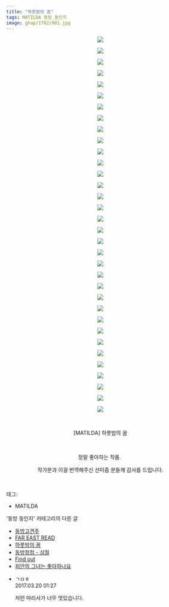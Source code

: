 ```yaml
---
title: "하룻밤의 꿈"
tags: MATILDA 동방_동인지
image: ghap/1782/001.jpg
---
```

<div class="article">
<p style="text-align: center; clear: none; float: none;"><img src="{{ site.nasurl }}/ghap/1782/001.jpg"/></p>
<p style="text-align: center; clear: none; float: none;"><img src="{{ site.nasurl }}/ghap/1782/002.jpg"/></p>
<p style="text-align: center; clear: none; float: none;"><img src="{{ site.nasurl }}/ghap/1782/003.jpg"/></p>
<p style="text-align: center; clear: none; float: none;"><img src="{{ site.nasurl }}/ghap/1782/004.jpg"/></p>
<p style="text-align: center; clear: none; float: none;"><img src="{{ site.nasurl }}/ghap/1782/005.jpg"/></p>
<p style="text-align: center; clear: none; float: none;"><img src="{{ site.nasurl }}/ghap/1782/006.jpg"/></p>
<p style="text-align: center; clear: none; float: none;"><img src="{{ site.nasurl }}/ghap/1782/007.jpg"/></p>
<p style="text-align: center; clear: none; float: none;"><img src="{{ site.nasurl }}/ghap/1782/008.jpg"/></p>
<p style="text-align: center; clear: none; float: none;"><img src="{{ site.nasurl }}/ghap/1782/009.jpg"/></p>
<p style="text-align: center; clear: none; float: none;"><img src="{{ site.nasurl }}/ghap/1782/010.jpg"/></p>
<p style="text-align: center; clear: none; float: none;"><img src="{{ site.nasurl }}/ghap/1782/011.jpg"/></p>
<p style="text-align: center; clear: none; float: none;"><img src="{{ site.nasurl }}/ghap/1782/012.jpg"/></p>
<p style="text-align: center; clear: none; float: none;"><img src="{{ site.nasurl }}/ghap/1782/013.jpg"/></p>
<p style="text-align: center; clear: none; float: none;"><img src="{{ site.nasurl }}/ghap/1782/014.jpg"/></p>
<p style="text-align: center; clear: none; float: none;"><img src="{{ site.nasurl }}/ghap/1782/015.jpg"/></p>
<p style="text-align: center; clear: none; float: none;"><img src="{{ site.nasurl }}/ghap/1782/016.jpg"/></p>
<p style="text-align: center; clear: none; float: none;"><img src="{{ site.nasurl }}/ghap/1782/017.jpg"/></p>
<p style="text-align: center; clear: none; float: none;"><img src="{{ site.nasurl }}/ghap/1782/018.jpg"/></p>
<p style="text-align: center; clear: none; float: none;"><img src="{{ site.nasurl }}/ghap/1782/019.jpg"/></p>
<p style="text-align: center; clear: none; float: none;"><img src="{{ site.nasurl }}/ghap/1782/020.jpg"/></p>
<p style="text-align: center; clear: none; float: none;"><img src="{{ site.nasurl }}/ghap/1782/021.jpg"/></p>
<p style="text-align: center; clear: none; float: none;"><img src="{{ site.nasurl }}/ghap/1782/022.jpg"/></p>
<p style="text-align: center; clear: none; float: none;"><img src="{{ site.nasurl }}/ghap/1782/023.jpg"/></p>
<p style="text-align: center; clear: none; float: none;"><img src="{{ site.nasurl }}/ghap/1782/024.jpg"/></p>
<p style="text-align: center; clear: none; float: none;"><img src="{{ site.nasurl }}/ghap/1782/025.jpg"/></p>
<p style="text-align: center; clear: none; float: none;"><img src="{{ site.nasurl }}/ghap/1782/026.jpg"/></p>
<p style="text-align: center; clear: none; float: none;"><img src="{{ site.nasurl }}/ghap/1782/027.jpg"/></p>
<p style="text-align: center; clear: none; float: none;"><img src="{{ site.nasurl }}/ghap/1782/028.jpg"/></p>
<p style="text-align: center; clear: none; float: none;"><img src="{{ site.nasurl }}/ghap/1782/029.jpg"/></p>
<p style="text-align: center; clear: none; float: none;"><img src="{{ site.nasurl }}/ghap/1782/030.jpg"/></p>
<p style="text-align: center; clear: none; float: none;"><img src="{{ site.nasurl }}/ghap/1782/031.jpg"/></p>
<p style="text-align: center; clear: none; float: none;"><img src="{{ site.nasurl }}/ghap/1782/032.jpg"/></p>
<p style="text-align: center; clear: none; float: none;"><img src="{{ site.nasurl }}/ghap/1782/033.jpg"/></p>
<p style="text-align: center; clear: none; float: none;"><img src="{{ site.nasurl }}/ghap/1782/034.jpg"/></p>
<p style="text-align: center; clear: none; float: none;"><br/></p>
<p style="text-align: center; clear: none; float: none;">[MATILDA] 하룻밤의 꿈</p>
<p style="text-align: center; clear: none; float: none;"><br/></p>
<p style="text-align: center; clear: none; float: none;">정말 좋아하는 작품. </p>
<p style="text-align: center; clear: none; float: none;">작가분과 이걸 번역해주신 선미즘 분들께 감사를 드립니다.</p>
<p><br/></p>
</div><div class="tagTrail">
<p>태그: </p>
<ul>
<li>MATILDA</li>
</ul>
</div><div class="another">
<p>'동방 동인지' 카테고리의 다른 글</p>
<ul>
<li><a href="/2016-08-23-ghap_1784">동방고견주</a></li>
<li><a href="/2016-08-23-ghap_1783">FAR EAST READ</a></li>
<li><a href="/2016-08-22-ghap_1782">하룻밤의 꿈</a></li>
<li><a href="/2016-08-22-ghap_1781">동방청첩 - 심월</a></li>
<li><a href="/2016-08-22-ghap_1780">Find out</a></li>
<li><a href="/2016-08-22-ghap_1779">피안의 그녀는 좋아하나요</a></li>
</ul>
</div><div class="cb_module cb_fluid">
<div class="cb_wrt cb_profile">
<div class="comment">
<ul>
<li class="cb_thumb_off" id="comment14943623">
<div class="cb_comment_area">
<div class="cb_info_area">
<div class="cb_section">
<span class="cb_nick_name">ㄱㅁㅎ</span>
</div>
<div class="cb_section">
<span class="cb_date">2017.03.20 01:27 </span>
</div>
</div>
<div class="cb_dsc_comment">
<p class="cb_dsc">
											저런 마리사가 너무 멋있습니다.
										</p>
</div>
</div></li>
</ul>
</div>
</div><!-- commentList close -->
</div>
<br/>
<p id="refer"></p>
<br/>
